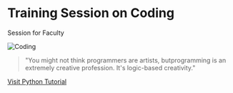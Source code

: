 #  Training Session on Coding 

Session for Faculty

![Coding](https://image.shutterstock.com/image-vector/quality-coding-concept-design-on-600w-306430991.jpg)

> "You might not think programmers are artists, butprogramming is an extremely creative profession. It's logic-based creativity."

[Visit Python Tutorial](https://www.tutorialspoint.com/python/index.htm)